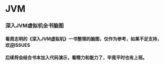 #   JVM

### 深入JVM虚拟机全书脑图

####    看周志明的《深入JVM虚拟机》一书整理的脑图，仅作为参考，如果不足支持，欢迎ISSUES

####    后续将会结合书本加入代码演示，看精力和能力了，毕竟平时也有上班。
